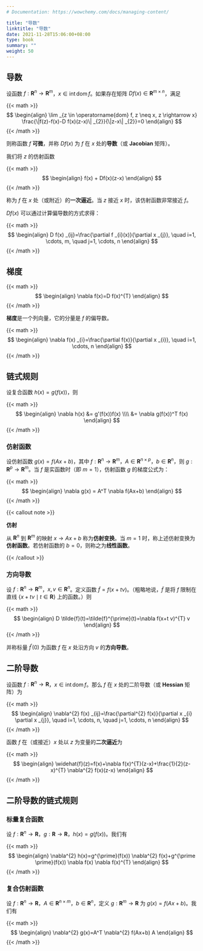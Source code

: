 ```yaml
---
# Documentation: https://wowchemy.com/docs/managing-content/

title: "导数"
linktitle: "导数"
date: 2021-11-28T15:06:00+08:00
type: book
summary: ""
weight: 50
---
```


<!--more-->

## 导数

设函数 $f: \mathbf{R}^{n} \rightarrow \mathbf{R}^{m}$，$x \in \operatorname{int} \operatorname{dom} f$。如果存在矩阵 $Df(x) \in \mathbf{R}^{m \times n}$，满足

{{< math >}}
$$
\begin{align}
\lim _{z \in \operatorname{dom} f, z \neq x, z \rightarrow x} \frac{\|f(z)-f(x)-D f(x)(z-x)\| _{2}}{\|z-x\| _{2}}=0
\end{align}
$$
{{< /math >}}

则称函数 $f$ **可微**，并称 $Df(x)$ 为 $f$ 在 $x$ 处的**导数**（或 **Jacobian** 矩阵）。

我们将 $z$ 的仿射函数

{{< math >}}
$$
\begin{align}
f(x) + Df(x)(z-x)
\end{align}
$$
{{< /math >}}

称为 $f$ 在 $x$ 处（或附近）的**一次逼近**。当 $z$ 接近 $x$ 时，该仿射函数非常接近 $f$。

$Df(x)$ 可以通过计算偏导数的方式求得：

{{< math >}}
$$
\begin{align}
D f(x) _{ij}=\frac{\partial f _{i}(x)}{\partial x _{j}}, \quad i=1, \cdots, m, \quad j=1, \cdots, n
\end{align}
$$
{{< /math >}}

## 梯度

{{< math >}}
$$
\begin{align}
\nabla f(x)=D f(x)^{T}
\end{align}
$$
{{< /math >}}

**梯度**是一个列向量，它的分量是 $f$ 的偏导数。

{{< math >}}
$$
\begin{align}
\nabla f(x) _{i}=\frac{\partial f(x)}{\partial x _{i}}, \quad i=1, \cdots, n
\end{align}
$$
{{< /math >}}

## 链式规则

设复合函数 $h(x) = g(f(x))$，则

{{< math >}}
$$
\begin{align}
\nabla h(x) &= g'(f(x))f(x) \\\\
&= \nabla g(f(x))^T f(x)
\end{align}
$$
{{< /math >}}

### 仿射函数

设仿射函数 $g(x) = f(Ax+b)$，其中 $f: \mathbf{R}^{n} \rightarrow \mathbf{R}^{m}$，$A \in \mathbf{R}^{n \times p}$，$b \in \mathbf{R}^{n}$，则 $g: \mathbf{R}^{p} \rightarrow \mathbf{R}^{m}$。当 $f$ 是实函数时（即 $m=1$），仿射函数 $g$ 的梯度公式为：

{{< math >}}
$$
\begin{align}
\nabla g(x) = A^T \nabla f(Ax+b)
\end{align}
$$
{{< /math >}}

{{< callout note >}}

**仿射**

从 $\mathbf{R}^{n}$ 到 $\mathbf{R}^{m}$ 的映射 $x \rightarrow Ax+b$ 称为**仿射变换**。当 $m=1$ 时，称上述仿射变换为**仿射函数**。若仿射函数的 $b=0$，则称之为**线性函数**。

{{< /callout >}}

### 方向导数

设 $f: \mathbf{R}^{n} \rightarrow \mathbf{R}^{m}$，$x, v \in \mathbf{R}^{n}$。定义函数 $\tilde{f} = f(x+tv)$。（粗略地说，$\tilde{f}$ 是将 $f$ 限制在直线 $\{x+tv \mid t \in \mathbf{R}\}$ 上的函数。）则

{{< math >}}
$$
\begin{align}
D \tilde{f}(t)=\tilde{f}^{\prime}(t)=\nabla f(x+t v)^{T} v
\end{align}
$$
{{< /math >}}

并称标量 $\tilde{f}^{\prime}(0)$ 为函数 $f$ 在 $x$ 处沿方向 $v$ 的**方向导数**。

## 二阶导数

设函数 $f: \mathbf{R}^{n} \rightarrow \mathbf{R}$，$x \in \operatorname{int} \operatorname{dom} f$。那么 $f$ 在 $x$ 处的二阶导数（或 **Hessian** 矩阵）为

{{< math >}}
$$
\begin{align}
\nabla^{2} f(x) _{ij}=\frac{\partial^{2} f(x)}{\partial x _{i} \partial x _{j}}, \quad i=1, \cdots, n, \quad j=1, \cdots, n
\end{align}
$$
{{< /math >}}

函数 $f$ 在（或接近）$x$ 处以 $z$ 为变量的**二次逼近**为

{{< math >}}
$$
\begin{align}
\widehat{f}(z)=f(x)+\nabla f(x)^{T}(z-x)+\frac{1}{2}(z-x)^{T} \nabla^{2} f(x)(z-x)
\end{align}
$$
{{< /math >}}

## 二阶导数的链式规则

### 标量复合函数

设 $f: \mathbf{R}^{n} \rightarrow \mathbf{R}$，$g: \mathbf{R} \rightarrow \mathbf{R}$，$h(x)=g(f(x))$。我们有

{{< math >}}
$$
\begin{align}
\nabla^{2} h(x)=g^{\prime}(f(x)) \nabla^{2} f(x)+g^{\prime \prime}(f(x)) \nabla f(x) \nabla f(x)^{T}
\end{align}
$$
{{< /math >}}

### 复合仿射函数

设 $f: \mathbf{R}^{n} \rightarrow \mathbf{R}$，$A \in \mathbf{R}^{n \times m}$，$b \in \mathbf{R}^{n}$，定义 $g: \mathbf{R}^{m} \rightarrow \mathbf{R}$ 为 $g(x) = f(Ax+b)$。我们有

{{< math >}}
$$
\begin{align}
\nabla^{2} g(x)=A^T \nabla^{2} f(Ax+b) A
\end{align}
$$
{{< /math >}}